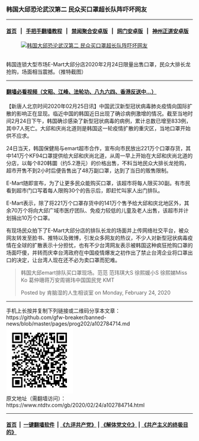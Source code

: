 ### 韩国大邱恐沦武汉第二 民众买口罩超长队阵吓坏网友
------------------------

#### [首页](https://github.com/gfw-breaker/banned-news/blob/master/README.md) &nbsp;&nbsp;|&nbsp;&nbsp; [手把手翻墙教程](https://github.com/gfw-breaker/guides/wiki) &nbsp;&nbsp;|&nbsp;&nbsp; [禁闻聚合安卓版](https://github.com/gfw-breaker/bn-android) &nbsp;&nbsp;|&nbsp;&nbsp; [网门安卓版](https://github.com/oGate2/oGate) &nbsp;&nbsp;|&nbsp;&nbsp; [神州正道安卓版](https://github.com/SzzdOgate/update) 



<div><div class="featured_image">
 <a href="https://i.ntdtv.com/assets/uploads/2020/02/a361274772df9e1a4a3408cf2d425444.jpg" target="_blank">
  <figure>
   <img alt="韩国大邱恐沦武汉第二 民众买口罩超长队阵吓坏网友" src="https://i.ntdtv.com/assets/uploads/2020/02/a361274772df9e1a4a3408cf2d425444-800x450.jpg"/>
  </figure><br/>
 </a>
 <span class="caption">
  韩国连锁大型市场E-Mart大邱分店2020年2月24日限量出售口罩，民众大排长龙抢购，场面相当震撼。（推特截图）
 </span>
</div>
</div><hr/>

#### [翻墙必看视频（文昭、江峰、法轮功、八九六四、香港反送中...）](https://github.com/gfw-breaker/banned-news/blob/master/pages/link3.md)

<div><div class="post_content" itemprop="articleBody">
 <p>
  【新唐人北京时间2020年02月25日讯】中国武汉新型冠状病毒肺炎疫情向国际扩散的影响正在显现。临近中国的韩国近日出现了确诊病例激增的情况。截至当地时间2月24日下午，韩国确诊感染了新型冠状病毒的病例，累计总数已增至833例，其中7人死亡。大邱和庆尚北道则是韩国这一轮疫情扩散的重灾区，当地口罩开始供不应求。
 </p>
 <p>
  24日当天，韩国保健局与emart超市合作，宣布向市民放出221万个口罩存货，其中141万个KF94口罩提供给大邱和庆尚北道，从周一早上开始在大邱和庆尚北道的分店，以每个820韩圜（约5.2港元）的价格出售，不料当地民众大排长龙抢购，超市开售不到2小时后便告售出了48万副口罩，达到了当日的贩售限制。
 </p>
 <p>
  E-Mart随即宣布，为了让更多民众能购买口罩，该超市将每人限买30副。有市民看到超市门口写着每人限购30个的告示后，即赶忙叫家人出门排队。
 </p>
 <p>
  E-Mart表示，除了将221万个口罩存货中的141万个售予给大邱和庆北地区外，其余70万个将向大邱广域市医疗团队、免疫力较低的儿童及老人出售，该超市并计划捐出10万个口罩。
 </p>
 <p>
  有现场民众拍下了E-Mart大邱分店的排队长龙的场面并上传网络社交平台，被众网友转发至脸书、推特以及微博，引发众多网友的热议，不少人对新型冠状病毒疫情在全球的扩散表示十分担忧，也有不少台湾网友表示被韩国这种疯狂抢购口罩的场面吓傻，并转而庆幸台湾政府在中国疫情爆发之初作出了禁止台湾企业将口罩出口的决定，让台湾人现在还不必为卖口罩而犯难。
 </p>
 <div id="fb-root">
 </div>
 <p>
  <script async="1" crossorigin="anonymous" defer="1" src="https://connect.facebook.net/en_US/sdk.js#xfbml=1&amp;version=v6.0">
  </script>
 </p>
 <div class="fb-post" data-href="https://www.facebook.com/KensTalking/posts/2855156844592438" data-width="500">
  <blockquote cite="https://www.facebook.com/KensTalking/posts/2855156844592438" class="fb-xfbml-parse-ignore">
   <p>
    韩国大邱emart排队买口罩现场。范范 范玮琪大S 徐熙媛小S 徐熙娣Miss Ko 葛仲珊蒋万安周锡玮中国国民党 KMT
   </p>
   <p>
    Posted by
    <ok href="https://www.facebook.com/KensTalking/">
     肯脑湿的人生相谈室
    </ok>
    on
    <ok href="https://www.facebook.com/KensTalking/posts/2855156844592438">
     Monday, February 24, 2020
    </ok>
   </p>
  </blockquote>
 </div>
</div></div>
<hr/>
手机上长按并复制下列链接或二维码分享本文章：<br/>
https://github.com/gfw-breaker/banned-news/blob/master/pages/prog202/a102784714.md <br/>
<a href='https://github.com/gfw-breaker/banned-news/blob/master/pages/prog202/a102784714.md'><img src='https://github.com/gfw-breaker/banned-news/blob/master/pages/prog202/a102784714.md.png'/></a> <br/>
原文地址（需翻墙访问）：https://www.ntdtv.com/gb/2020/02/24/a102784714.html


------------------------
#### [首页](https://github.com/gfw-breaker/banned-news/blob/master/README.md) &nbsp;|&nbsp; [一键翻墙软件](https://github.com/gfw-breaker/nogfw/blob/master/README.md) &nbsp;| [《九评共产党》](https://github.com/gfw-breaker/9ping.md/blob/master/README.md#九评之一评共产党是什么) | [《解体党文化》](https://github.com/gfw-breaker/jtdwh.md/blob/master/README.md) | [《共产主义的终极目的》](https://github.com/gfw-breaker/gczydzjmd.md/blob/master/README.md)


<img src='http://gfw-breaker.win/banned-news/pages/prog202/a102784714.md' width='0px' height='0px'/>